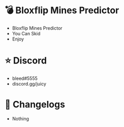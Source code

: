 # 💣 Bloxflip Mines Predictor
 - Bloxflip Mines Predictor
 - You Can Skid
 - Enjoy

# ⭐ Discord
 - bleed#5555
 - discord.gg/juicy

# 📃 Changelogs
 - Nothing
